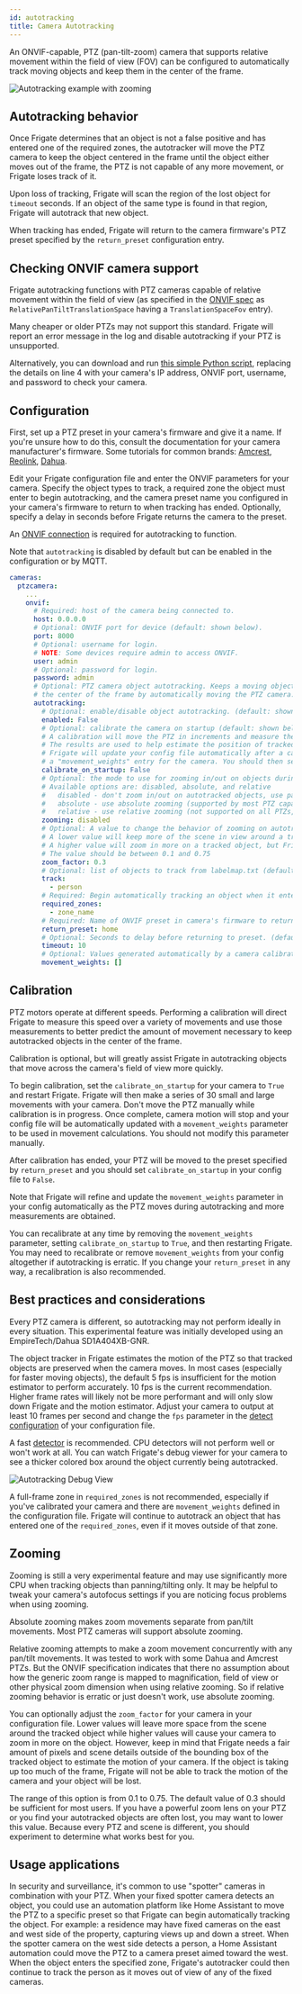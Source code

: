 ```yaml
---
id: autotracking
title: Camera Autotracking
---
```


An ONVIF-capable, PTZ (pan-tilt-zoom) camera that supports relative movement within the field of view (FOV) can be configured to automatically track moving objects and keep them in the center of the frame.

![Autotracking example with zooming](/img/frigate-autotracking-example.gif)

## Autotracking behavior

Once Frigate determines that an object is not a false positive and has entered one of the required zones, the autotracker will move the PTZ camera to keep the object centered in the frame until the object either moves out of the frame, the PTZ is not capable of any more movement, or Frigate loses track of it.

Upon loss of tracking, Frigate will scan the region of the lost object for `timeout` seconds. If an object of the same type is found in that region, Frigate will autotrack that new object.

When tracking has ended, Frigate will return to the camera firmware's PTZ preset specified by the `return_preset` configuration entry.

## Checking ONVIF camera support

Frigate autotracking functions with PTZ cameras capable of relative movement within the field of view (as specified in the [ONVIF spec](https://www.onvif.org/specs/srv/ptz/ONVIF-PTZ-Service-Spec-v1712.pdf) as `RelativePanTiltTranslationSpace` having a `TranslationSpaceFov` entry).

Many cheaper or older PTZs may not support this standard. Frigate will report an error message in the log and disable autotracking if your PTZ is unsupported.

Alternatively, you can download and run [this simple Python script](https://gist.github.com/hawkeye217/152a1d4ba80760dac95d46e143d37112), replacing the details on line 4 with your camera's IP address, ONVIF port, username, and password to check your camera.

## Configuration

First, set up a PTZ preset in your camera's firmware and give it a name. If you're unsure how to do this, consult the documentation for your camera manufacturer's firmware. Some tutorials for common brands: [Amcrest](https://www.youtube.com/watch?v=lJlE9-krmrM), [Reolink](https://www.youtube.com/watch?v=VAnxHUY5i5w), [Dahua](https://www.youtube.com/watch?v=7sNbc5U-k54).

Edit your Frigate configuration file and enter the ONVIF parameters for your camera. Specify the object types to track, a required zone the object must enter to begin autotracking, and the camera preset name you configured in your camera's firmware to return to when tracking has ended. Optionally, specify a delay in seconds before Frigate returns the camera to the preset.

An [ONVIF connection](cameras.md) is required for autotracking to function.

Note that `autotracking` is disabled by default but can be enabled in the configuration or by MQTT.

```yaml
cameras:
  ptzcamera:
    ...
    onvif:
      # Required: host of the camera being connected to.
      host: 0.0.0.0
      # Optional: ONVIF port for device (default: shown below).
      port: 8000
      # Optional: username for login.
      # NOTE: Some devices require admin to access ONVIF.
      user: admin
      # Optional: password for login.
      password: admin
      # Optional: PTZ camera object autotracking. Keeps a moving object in
      # the center of the frame by automatically moving the PTZ camera.
      autotracking:
        # Optional: enable/disable object autotracking. (default: shown below)
        enabled: False
        # Optional: calibrate the camera on startup (default: shown below)
        # A calibration will move the PTZ in increments and measure the time it takes to move.
        # The results are used to help estimate the position of tracked objects after a camera move.
        # Frigate will update your config file automatically after a calibration with
        # a "movement_weights" entry for the camera. You should then set calibrate_on_startup to False.
        calibrate_on_startup: False
        # Optional: the mode to use for zooming in/out on objects during autotracking. (default: shown below)
        # Available options are: disabled, absolute, and relative
        #   disabled - don't zoom in/out on autotracked objects, use pan/tilt only
        #   absolute - use absolute zooming (supported by most PTZ capable cameras)
        #   relative - use relative zooming (not supported on all PTZs, but makes concurrent pan/tilt/zoom movements)
        zooming: disabled
        # Optional: A value to change the behavior of zooming on autotracked objects. (default: shown below)
        # A lower value will keep more of the scene in view around a tracked object.
        # A higher value will zoom in more on a tracked object, but Frigate may lose tracking more quickly.
        # The value should be between 0.1 and 0.75
        zoom_factor: 0.3
        # Optional: list of objects to track from labelmap.txt (default: shown below)
        track:
          - person
        # Required: Begin automatically tracking an object when it enters any of the listed zones.
        required_zones:
          - zone_name
        # Required: Name of ONVIF preset in camera's firmware to return to when tracking is over. (default: shown below)
        return_preset: home
        # Optional: Seconds to delay before returning to preset. (default: shown below)
        timeout: 10
        # Optional: Values generated automatically by a camera calibration. Do not modify these manually. (default: shown below)
        movement_weights: []
```

## Calibration

PTZ motors operate at different speeds. Performing a calibration will direct Frigate to measure this speed over a variety of movements and use those measurements to better predict the amount of movement necessary to keep autotracked objects in the center of the frame.

Calibration is optional, but will greatly assist Frigate in autotracking objects that move across the camera's field of view more quickly.

To begin calibration, set the `calibrate_on_startup` for your camera to `True` and restart Frigate. Frigate will then make a series of 30 small and large movements with your camera. Don't move the PTZ manually while calibration is in progress. Once complete, camera motion will stop and your config file will be automatically updated with a `movement_weights` parameter to be used in movement calculations. You should not modify this parameter manually.

After calibration has ended, your PTZ will be moved to the preset specified by `return_preset` and you should set `calibrate_on_startup` in your config file to `False`.

Note that Frigate will refine and update the `movement_weights` parameter in your config automatically as the PTZ moves during autotracking and more measurements are obtained.

You can recalibrate at any time by removing the `movement_weights` parameter, setting `calibrate_on_startup` to `True`, and then restarting Frigate. You may need to recalibrate or remove `movement_weights` from your config altogether if autotracking is erratic. If you change your `return_preset` in any way, a recalibration is also recommended.

## Best practices and considerations

Every PTZ camera is different, so autotracking may not perform ideally in every situation. This experimental feature was initially developed using an EmpireTech/Dahua SD1A404XB-GNR.

The object tracker in Frigate estimates the motion of the PTZ so that tracked objects are preserved when the camera moves. In most cases (especially for faster moving objects), the default 5 fps is insufficient for the motion estimator to perform accurately. 10 fps is the current recommendation. Higher frame rates will likely not be more performant and will only slow down Frigate and the motion estimator. Adjust your camera to output at least 10 frames per second and change the `fps` parameter in the [detect configuration](index.md) of your configuration file.

A fast [detector](object_detectors.md) is recommended. CPU detectors will not perform well or won't work at all. You can watch Frigate's debug viewer for your camera to see a thicker colored box around the object currently being autotracked.

![Autotracking Debug View](/img/autotracking-debug.gif)

A full-frame zone in `required_zones` is not recommended, especially if you've calibrated your camera and there are `movement_weights` defined in the configuration file. Frigate will continue to autotrack an object that has entered one of the `required_zones`, even if it moves outside of that zone.

## Zooming

Zooming is still a very experimental feature and may use significantly more CPU when tracking objects than panning/tilting only. It may be helpful to tweak your camera's autofocus settings if you are noticing focus problems when using zooming.

Absolute zooming makes zoom movements separate from pan/tilt movements. Most PTZ cameras will support absolute zooming.

Relative zooming attempts to make a zoom movement concurrently with any pan/tilt movements. It was tested to work with some Dahua and Amcrest PTZs. But the ONVIF specification indicates that there no assumption about how the generic zoom range is mapped to magnification, field of view or other physical zoom dimension when using relative zooming. So if relative zooming behavior is erratic or just doesn't work, use absolute zooming.

You can optionally adjust the `zoom_factor` for your camera in your configuration file. Lower values will leave more space from the scene around the tracked object while higher values will cause your camera to zoom in more on the object. However, keep in mind that Frigate needs a fair amount of pixels and scene details outside of the bounding box of the tracked object to estimate the motion of your camera. If the object is taking up too much of the frame, Frigate will not be able to track the motion of the camera and your object will be lost.

The range of this option is from 0.1 to 0.75. The default value of 0.3 should be sufficient for most users. If you have a powerful zoom lens on your PTZ or you find your autotracked objects are often lost, you may want to lower this value. Because every PTZ and scene is different, you should experiment to determine what works best for you.

## Usage applications

In security and surveillance, it's common to use "spotter" cameras in combination with your PTZ. When your fixed spotter camera detects an object, you could use an automation platform like Home Assistant to move the PTZ to a specific preset so that Frigate can begin automatically tracking the object. For example: a residence may have fixed cameras on the east and west side of the property, capturing views up and down a street. When the spotter camera on the west side detects a person, a Home Assistant automation could move the PTZ to a camera preset aimed toward the west. When the object enters the specified zone, Frigate's autotracker could then continue to track the person as it moves out of view of any of the fixed cameras.
